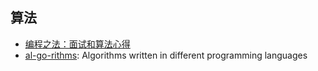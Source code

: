 ## 算法

* [编程之法：面试和算法心得](https://github.com/julycoding/The-Art-Of-Programming-By-July/blob/master/ebook/zh/Readme.md)
* [al-go-rithms](https://github.com/ZoranPandovski/al-go-rithms):  Algorithms written in different programming languages